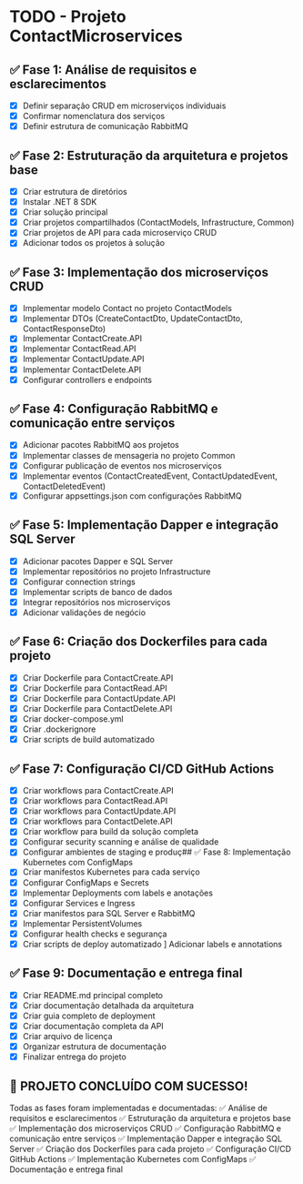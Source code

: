 # TODO - Projeto ContactMicroservices

## ✅ Fase 1: Análise de requisitos e esclarecimentos
- [x] Definir separação CRUD em microserviços individuais
- [x] Confirmar nomenclatura dos serviços
- [x] Definir estrutura de comunicação RabbitMQ

## ✅ Fase 2: Estruturação da arquitetura e projetos base
- [x] Criar estrutura de diretórios
- [x] Instalar .NET 8 SDK
- [x] Criar solução principal
- [x] Criar projetos compartilhados (ContactModels, Infrastructure, Common)
- [x] Criar projetos de API para cada microserviço CRUD
- [x] Adicionar todos os projetos à solução

## ✅ Fase 3: Implementação dos microserviços CRUD
- [x] Implementar modelo Contact no projeto ContactModels
- [x] Implementar DTOs (CreateContactDto, UpdateContactDto, ContactResponseDto)
- [x] Implementar ContactCreate.API
- [x] Implementar ContactRead.API
- [x] Implementar ContactUpdate.API
- [x] Implementar ContactDelete.API
- [x] Configurar controllers e endpoints

## ✅ Fase 4: Configuração RabbitMQ e comunicação entre serviços
- [x] Adicionar pacotes RabbitMQ aos projetos
- [x] Implementar classes de mensageria no projeto Common
- [x] Configurar publicação de eventos nos microserviços
- [x] Implementar eventos (ContactCreatedEvent, ContactUpdatedEvent, ContactDeletedEvent)
- [x] Configurar appsettings.json com configurações RabbitMQ

## ✅ Fase 5: Implementação Dapper e integração SQL Server
- [x] Adicionar pacotes Dapper e SQL Server
- [x] Implementar repositórios no projeto Infrastructure
- [x] Configurar connection strings
- [x] Implementar scripts de banco de dados
- [x] Integrar repositórios nos microserviços
- [x] Adicionar validações de negócio

## ✅ Fase 6: Criação dos Dockerfiles para cada projeto
- [x] Criar Dockerfile para ContactCreate.API
- [x] Criar Dockerfile para ContactRead.API
- [x] Criar Dockerfile para ContactUpdate.API
- [x] Criar Dockerfile para ContactDelete.API
- [x] Criar docker-compose.yml
- [x] Criar .dockerignore
- [x] Criar scripts de build automatizado

## ✅ Fase 7: Configuração CI/CD GitHub Actions
- [x] Criar workflows para ContactCreate.API
- [x] Criar workflows para ContactRead.API
- [x] Criar workflows para ContactUpdate.API
- [x] Criar workflows para ContactDelete.API
- [x] Criar workflow para build da solução completa
- [x] Configurar security scanning e análise de qualidade
- [x] Configurar ambientes de staging e produç## ✅ Fase 8: Implementação Kubernetes com ConfigMaps
- [x] Criar manifestos Kubernetes para cada serviço
- [x] Configurar ConfigMaps e Secrets
- [x] Implementar Deployments com labels e anotações
- [x] Configurar Services e Ingress
- [x] Criar manifestos para SQL Server e RabbitMQ
- [x] Implementar PersistentVolumes
- [x] Configurar health checks e segurança
- [x] Criar scripts de deploy automatizado ] Adicionar labels e annotations

## ✅ Fase 9: Documentação e entrega final
- [x] Criar README.md principal completo
- [x] Criar documentação detalhada da arquitetura
- [x] Criar guia completo de deployment
- [x] Criar documentação completa da API
- [x] Criar arquivo de licença
- [x] Organizar estrutura de documentação
- [x] Finalizar entrega do projeto

## 🎉 PROJETO CONCLUÍDO COM SUCESSO! 

Todas as fases foram implementadas e documentadas:
✅ Análise de requisitos e esclarecimentos
✅ Estruturação da arquitetura e projetos base  
✅ Implementação dos microserviços CRUD
✅ Configuração RabbitMQ e comunicação entre serviços
✅ Implementação Dapper e integração SQL Server
✅ Criação dos Dockerfiles para cada projeto
✅ Configuração CI/CD GitHub Actions
✅ Implementação Kubernetes com ConfigMaps
✅ Documentação e entrega final
